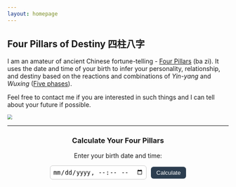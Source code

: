 ```yaml
---
layout: homepage
---
```


## Four Pillars of Destiny 四柱八字

I am an amateur of ancient Chinese fortune-telling - [Four Pillars](https://en.wikipedia.org/wiki/Four_Pillars_of_Destiny) (ba zi). It uses the date and time of your birth to infer your personality, relationship, and destiny based on the reactions and combinations of *Yin-yang* and *Wuxing* ([Five phases](https://en.wikipedia.org/wiki/Wuxing_(Chinese_philosophy))).

Feel free to contact me if you are interested in such things and I can tell about your future if possible. 

<img src="https://raw.githubusercontent.com/leeJiawen/blog-img/main/9cff50fa-1d86-4aad-a15b-1a8074671e3b.png" 
    style="display:block; margin: 0 auto; zoom:67%;" />

<hr>
<h3 style="text-align:center;">Calculate Your Four Pillars</h3>
<p style="text-align:center;">Enter your birth date and time:</p>

<div style="text-align:center;">
  <input type="datetime-local" id="birthInput" style="padding:6px; border-radius:6px; border:1px solid #ccc;">
  <button onclick="calcBazi()" style="margin-left:6px; padding:6px 12px; border:none; border-radius:6px; background:#2c3e50; color:white;">Calculate</button>
</div>

<div id="baziResult" style="
  margin-top:25px;
  display:flex;
  flex-direction:column;
  align-items:center;
  justify-content:center;
  gap:10px;
  font-size:1.2em;
  text-align:center;
  min-height:200px;
"></div>
<script>
// === Basic 八字 calculator (approximate, for hobby/demo use) ===
// Converts Gregorian year/month/day/hour into Heavenly Stem + Earthly Branch

function calcBazi() {
  const input = document.getElementById("birthInput").value;
  if (!input) return alert("Please enter your birth date and time.");

  const date = new Date(input);
  const year = date.getFullYear();
  const month = date.getMonth() + 1;
  const day = date.getDate();
  const hour = date.getHours();

  const stems = ["Jia 甲","Yi 乙","Bing 丙","Ding 丁","Wu 戊","Ji 己","Geng 庚","Xin 辛","Ren 壬","Gui 癸"];
  const branches = ["Zi 子","Chou 丑","Yin 寅","Mao 卯","Chen 辰","Si 巳","Wu 午","Wei 未","Shen 申","You 酉","Xu 戌","Hai 亥"];

  // Year pillar
  const yearStemIndex = (year - 4) % 10;
  const yearBranchIndex = (year - 4) % 12;
  const yearPillar = stems[yearStemIndex] + " " + branches[yearBranchIndex];

  // Month pillar
  const monthStemIndex = (yearStemIndex * 2 + month + 1) % 10;
  const monthBranchIndex = (month + 1) % 12;
  const monthPillar = stems[monthStemIndex] + " " + branches[monthBranchIndex];

  // Day pillar
  const dayCount = Math.floor((date - new Date(year,0,0)) / (1000*60*60*24));
  const dayStemIndex = (dayCount + year * 5) % 10;
  const dayBranchIndex = (dayCount + year * 3) % 12;
  const dayPillar = stems[dayStemIndex] + " " + branches[dayBranchIndex];

  // Hour pillar
  const hourBranchIndex = Math.floor((hour + 1) / 2) % 12;
  const hourStemIndex = (dayStemIndex * 2 + hourBranchIndex) % 10;
  const hourPillar = stems[hourStemIndex] + " " + branches[hourBranchIndex];

  // Wuxing color mapping (by Heavenly Stem)
  const wuxingColors = {
    "Jia 甲": "#27ae60", // Wood
    "Yi 乙": "#27ae60", // Wood
    "Bing 丙": "#c0392b", // Fire
    "Ding 丁": "#c0392b", // Fire
    "Wu 戊": "#716121ff", // Earth
    "Ji 己": "#716121ff", // Earth
    "Geng 庚": "#dcbf00ff", // Metal
    "Xin 辛": "#dcbf00ff", // Metal
    "Ren 壬": "#2980b9", // Water
    "Gui 癸": "#2980b9",  // Water
    "Zi 子":"#2980b9",
    "Chou 丑":"#716121ff",
    "Yin 寅":"#27ae60",
    "Mao 卯":"#27ae60",
    "Chen 辰":"#716121ff",
    "Si 巳":"#c0392b",
    "Wu 午":"#c0392b",
    "Wei 未":"#716121ff",
    "Shen 申":"#dcbf00ff",
    "You 酉":"#dcbf00ff",
    "Xu 戌":"#716121ff",
    "Hai 亥":"#2980b9"
  };

  const pillars = [
    { label: "Year", value: yearPillar, color: wuxingColors[stems[yearStemIndex]] },
    { label: "Month", value: monthPillar, color: wuxingColors[stems[monthStemIndex]] },
    { label: "Day", value: dayPillar, color: wuxingColors[stems[dayStemIndex]] },
    { label: "Hour", value: hourPillar, color: wuxingColors[stems[hourStemIndex]] }
  ];

  // Render centered & colored
  const html = pillars.map(p => `
    <div style="color:${p.color}; font-weight:bold; display:flex; flex-direction:column; align-items:center;">
      <span style="font-size:0.9em; color:#555;">${p.label} Pillar</span>
      <span style="font-size:1.3em;">${p.value}</span>
    </div>
  `).join("");

  document.getElementById("baziResult").innerHTML = html;
}
</script>
